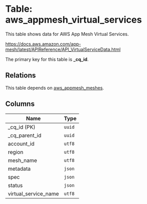 # Table: aws_appmesh_virtual_services

This table shows data for AWS App Mesh Virtual Services.

https://docs.aws.amazon.com/app-mesh/latest/APIReference/API_VirtualServiceData.html

The primary key for this table is **_cq_id**.

## Relations

This table depends on [aws_appmesh_meshes](aws_appmesh_meshes).

## Columns

| Name          | Type          |
| ------------- | ------------- |
|_cq_id (PK)|`uuid`|
|_cq_parent_id|`uuid`|
|account_id|`utf8`|
|region|`utf8`|
|mesh_name|`utf8`|
|metadata|`json`|
|spec|`json`|
|status|`json`|
|virtual_service_name|`utf8`|